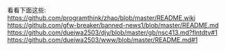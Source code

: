 看看下面这些:<br>
https://github.com/programthink/zhao/blob/master/README.wiki<br>
https://github.com/gfw-breaker/banned-news1/blob/master/README.md<br>
https://github.com/dueiwa2503/djy/blob/master/gb/nsc413.md?flntdtv#1<br>
https://github.com/dueiwa2503/www/blob/master/README.md#1

